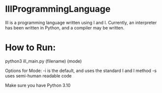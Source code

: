 # IllProgrammingLanguage

Ill is a programming language written using I and l.
Currently, an interpreter has been written in Python,
and a compiler may be written.


# How to Run:
python3 ill_main.py (filename) (mode)
  
Options for Mode: 
	-i is the default, and uses the standard I and l method
	-s uses semi-human readable code
  
Make sure you have Python 3.10
